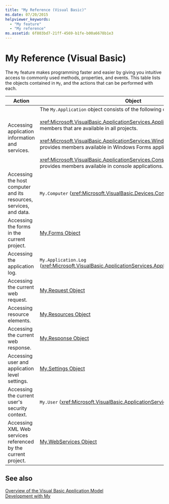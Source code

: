 ```yaml
---
title: "My Reference (Visual Basic)"
ms.date: 07/20/2015
helpviewer_keywords: 
  - "My feature"
  - "My reference"
ms.assetid: 6f803bd7-21ff-4569-b1fe-b00a6678b1e3
---
```

# My Reference (Visual Basic)
The `My` feature makes programming faster and easier by giving you intuitive access to commonly used methods, properties, and events. This table lists the objects contained in `My`, and the actions that can be performed with each.  
  
|**Action**|**Object**|  
|----------------|----------------|  
|Accessing application information and services.|The `My.Application` object consists of the following classes:<br /><br /> <xref:Microsoft.VisualBasic.ApplicationServices.ApplicationBase> provides members that are available in all projects.<br /><br /> <xref:Microsoft.VisualBasic.ApplicationServices.WindowsFormsApplicationBase> provides members available in Windows Forms applications.<br /><br /> <xref:Microsoft.VisualBasic.ApplicationServices.ConsoleApplicationBase> provides members available in console applications.|  
|Accessing the host computer and its resources, services, and data.|`My.Computer` (<xref:Microsoft.VisualBasic.Devices.Computer>)|  
|Accessing the forms in the current project.|[My.Forms Object](../../../visual-basic/language-reference/objects/my-forms-object.md)|  
|Accessing the application log.|`My.Application.Log` (<xref:Microsoft.VisualBasic.ApplicationServices.ApplicationBase.Log%2A>)|  
|Accessing the current web request.|[My.Request Object](../../../visual-basic/language-reference/objects/my-request-object.md)|  
|Accessing resource elements.|[My.Resources Object](../../../visual-basic/language-reference/objects/my-resources-object.md)|  
|Accessing the current web response.|[My.Response Object](../../../visual-basic/language-reference/objects/my-response-object.md)|  
|Accessing user and application level settings.|[My.Settings Object](../../../visual-basic/language-reference/objects/my-settings-object.md)|  
|Accessing the current user's security context.|`My.User` (<xref:Microsoft.VisualBasic.ApplicationServices.User>)|  
|Accessing XML Web services referenced by the current project.|[My.WebServices Object](../../../visual-basic/language-reference/objects/my-webservices-object.md)|  
  
## See also
 [Overview of the Visual Basic Application Model](../../../visual-basic/developing-apps/development-with-my/overview-of-the-visual-basic-application-model.md)  
 [Development with My](../../../visual-basic/developing-apps/development-with-my/index.md)
